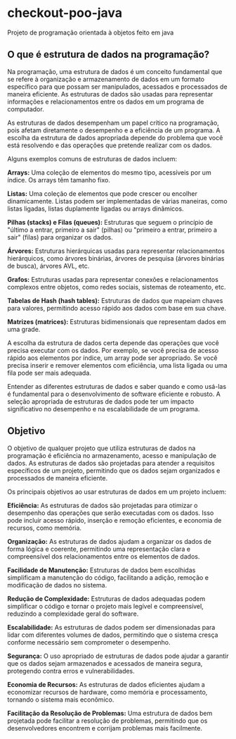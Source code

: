 # checkout-poo-java
Projeto de programação orientada à objetos feito em java

## O que é estrutura de dados na programação?
Na programação, uma estrutura de dados é um conceito fundamental que se refere à organização e armazenamento de dados em um formato específico para que possam ser manipulados, acessados e processados de maneira eficiente. As estruturas de dados são usadas para representar informações e relacionamentos entre os dados em um programa de computador.

As estruturas de dados desempenham um papel crítico na programação, pois afetam diretamente o desempenho e a eficiência de um programa. A escolha da estrutura de dados apropriada depende do problema que você está resolvendo e das operações que pretende realizar com os dados.

Alguns exemplos comuns de estruturas de dados incluem:

**Arrays:** Uma coleção de elementos do mesmo tipo, acessíveis por um índice. Os arrays têm tamanho fixo.

**Listas:** Uma coleção de elementos que pode crescer ou encolher dinamicamente. Listas podem ser implementadas de várias maneiras, como listas ligadas, listas duplamente ligadas ou arrays dinâmicos.

**Pilhas (stacks) e Filas (queues):** Estruturas que seguem o princípio de "último a entrar, primeiro a sair" (pilhas) ou "primeiro a entrar, primeiro a sair" (filas) para organizar os dados.

**Árvores:** Estruturas hierárquicas usadas para representar relacionamentos hierárquicos, como árvores binárias, árvores de pesquisa (árvores binárias de busca), árvores AVL, etc.

**Grafos:** Estruturas usadas para representar conexões e relacionamentos complexos entre objetos, como redes sociais, sistemas de roteamento, etc.

**Tabelas de Hash (hash tables):** Estruturas de dados que mapeiam chaves para valores, permitindo acesso rápido aos dados com base em sua chave.

**Matrizes (matrices):** Estruturas bidimensionais que representam dados em uma grade.

A escolha da estrutura de dados certa depende das operações que você precisa executar com os dados. Por exemplo, se você precisa de acesso rápido aos elementos por índice, um array pode ser apropriado. Se você precisa inserir e remover elementos com eficiência, uma lista ligada ou uma fila pode ser mais adequada.

Entender as diferentes estruturas de dados e saber quando e como usá-las é fundamental para o desenvolvimento de software eficiente e robusto. A seleção apropriada de estruturas de dados pode ter um impacto significativo no desempenho e na escalabilidade de um programa.

## Objetivo
O objetivo de qualquer projeto que utiliza estruturas de dados na programação é eficiência no armazenamento, acesso e manipulação de dados. As estruturas de dados são projetadas para atender a requisitos específicos de um projeto, permitindo que os dados sejam organizados e processados de maneira eficiente.

Os principais objetivos ao usar estruturas de dados em um projeto incluem:

**Eficiência:** As estruturas de dados são projetadas para otimizar o desempenho das operações que serão executadas com os dados. Isso pode incluir acesso rápido, inserção e remoção eficientes, e economia de recursos, como memória.

**Organização:** As estruturas de dados ajudam a organizar os dados de forma lógica e coerente, permitindo uma representação clara e compreensível dos relacionamentos entre os elementos de dados.

**Facilidade de Manutenção:** Estruturas de dados bem escolhidas simplificam a manutenção do código, facilitando a adição, remoção e modificação de dados no sistema.

**Redução de Complexidade:** Estruturas de dados adequadas podem simplificar o código e tornar o projeto mais legível e compreensível, reduzindo a complexidade geral do software.

**Escalabilidade:** As estruturas de dados podem ser dimensionadas para lidar com diferentes volumes de dados, permitindo que o sistema cresça conforme necessário sem comprometer o desempenho.

**Segurança:** O uso apropriado de estruturas de dados pode ajudar a garantir que os dados sejam armazenados e acessados de maneira segura, protegendo contra erros e vulnerabilidades.

**Economia de Recursos:** As estruturas de dados eficientes ajudam a economizar recursos de hardware, como memória e processamento, tornando o sistema mais econômico.

**Facilitação da Resolução de Problemas:** Uma estrutura de dados bem projetada pode facilitar a resolução de problemas, permitindo que os desenvolvedores encontrem e corrijam problemas mais facilmente.
